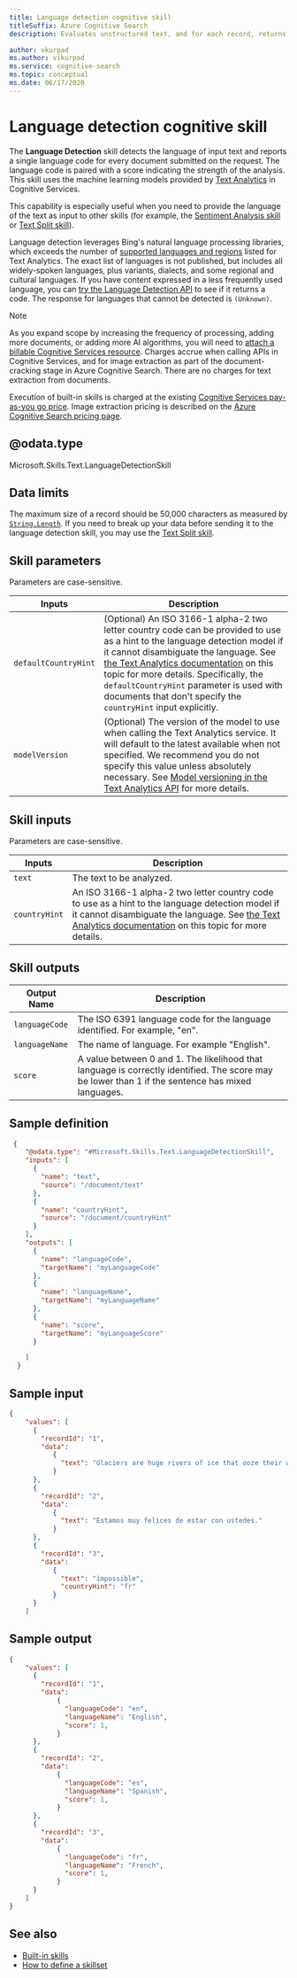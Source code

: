 ```yaml
---
title: Language detection cognitive skill
titleSuffix: Azure Cognitive Search
description: Evaluates unstructured text, and for each record, returns a language identifier with a score indicating the strength of the analysis in an AI enrichment pipeline in Azure Cognitive Search.

author: vkurpad
ms.author: vikurpad
ms.service: cognitive-search
ms.topic: conceptual
ms.date: 06/17/2020
---
```

#	Language detection cognitive skill

The **Language Detection** skill detects the language of input text and reports a single language code for every document submitted on the request. The language code is paired with a score indicating the strength of the analysis. This skill uses the machine learning models provided by [Text Analytics](../cognitive-services/text-analytics/overview.md) in Cognitive Services.

This capability is especially useful when you need to provide the language of the text as input to other skills (for example, the [Sentiment Analysis skill](cognitive-search-skill-sentiment-v3.md) or [Text Split skill](cognitive-search-skill-textsplit.md)).

Language detection leverages Bing's natural language processing libraries, which exceeds the number of [supported languages and regions](../cognitive-services/text-analytics/language-support.md) listed for Text Analytics. The exact list of languages is not published, but includes all widely-spoken languages, plus variants, dialects, and some regional and cultural languages. If you have content expressed in a less frequently used language, you can [try the Language Detection API](https://westus.dev.cognitive.microsoft.com/docs/services/TextAnalytics-v3-0/operations/Languages) to see if it returns a code. The response for languages that cannot be detected is `(Unknown)`.

> [!NOTE]
> As you expand scope by increasing the frequency of processing, adding more documents, or adding more AI algorithms, you will need to [attach a billable Cognitive Services resource](cognitive-search-attach-cognitive-services.md). Charges accrue when calling APIs in Cognitive Services, and for image extraction as part of the document-cracking stage in Azure Cognitive Search. There are no charges for text extraction from documents.
>
> Execution of built-in skills is charged at the existing [Cognitive Services pay-as-you go price](https://azure.microsoft.com/pricing/details/cognitive-services/). Image extraction pricing is described on the [Azure Cognitive Search pricing page](https://azure.microsoft.com/pricing/details/search/).


## @odata.type  
Microsoft.Skills.Text.LanguageDetectionSkill

## Data limits
The maximum size of a record should be 50,000 characters as measured by [`String.Length`](/dotnet/api/system.string.length). If you need to break up your data before sending it to the language detection skill, you may use the [Text Split skill](cognitive-search-skill-textsplit.md).

## Skill parameters

Parameters are case-sensitive.

| Inputs | Description |
|---------------------|-------------|
| `defaultCountryHint` | (Optional) An ISO 3166-1 alpha-2 two letter country code can be provided to use as a hint to the language detection model if it cannot disambiguate the language. See [the Text Analytics documentation](../cognitive-services/text-analytics/how-tos/text-analytics-how-to-language-detection.md#ambiguous-content) on this topic for more details. Specifically, the `defaultCountryHint` parameter is used with documents that don't specify the `countryHint` input explicitly.  |
| `modelVersion`   | (Optional) The version of the model to use when calling the Text Analytics service. It will default to the latest available when not specified. We recommend you do not specify this value unless absolutely necessary. See [Model versioning in the Text Analytics API](../cognitive-services/text-analytics/concepts/model-versioning.md) for more details. |

## Skill inputs

Parameters are case-sensitive.

| Inputs	 | Description |
|--------------------|-------------|
| `text` | The text to be analyzed.|
| `countryHint` | An ISO 3166-1 alpha-2 two letter country code to use as a hint to the language detection model if it cannot disambiguate the language. See [the Text Analytics documentation](../cognitive-services/text-analytics/how-tos/text-analytics-how-to-language-detection.md#ambiguous-content) on this topic for more details. |

## Skill outputs

| Output Name	 | Description |
|--------------------|-------------|
| `languageCode` | The ISO 6391 language code for the language identified. For example, "en". |
| `languageName` | The name of language. For example "English". |
| `score` | A value between 0 and 1. The likelihood that language is correctly identified. The score may be lower than 1 if the sentence has mixed languages.  |

##	Sample definition

```json
 {
    "@odata.type": "#Microsoft.Skills.Text.LanguageDetectionSkill",
    "inputs": [
      {
        "name": "text",
        "source": "/document/text"
      },
      {
        "name": "countryHint",
        "source": "/document/countryHint"
      }
    ],
    "outputs": [
      {
        "name": "languageCode",
        "targetName": "myLanguageCode"
      },
      {
        "name": "languageName",
        "targetName": "myLanguageName"
      },
      {
        "name": "score",
        "targetName": "myLanguageScore"
      }

    ]
  }
```

##	Sample input

```json
{
    "values": [
      {
        "recordId": "1",
        "data":
           {
             "text": "Glaciers are huge rivers of ice that ooze their way over land, powered by gravity and their own sheer weight. "
           }
      },
      {
        "recordId": "2",
        "data":
           {
             "text": "Estamos muy felices de estar con ustedes."
           }
      },
      {
        "recordId": "3",
        "data":
           {
             "text": "impossible",
             "countryHint": "fr"
           }
      }
    ]
```


##	Sample output

```json
{
    "values": [
      {
        "recordId": "1",
        "data":
            {
              "languageCode": "en",
              "languageName": "English",
              "score": 1,
            }
      },
      {
        "recordId": "2",
        "data":
            {
              "languageCode": "es",
              "languageName": "Spanish",
              "score": 1,
            }
      },
      {
        "recordId": "3",
        "data":
            {
              "languageCode": "fr",
              "languageName": "French",
              "score": 1,
            }
      }
    ]
}
```

## See also

+ [Built-in skills](cognitive-search-predefined-skills.md)
+ [How to define a skillset](cognitive-search-defining-skillset.md)